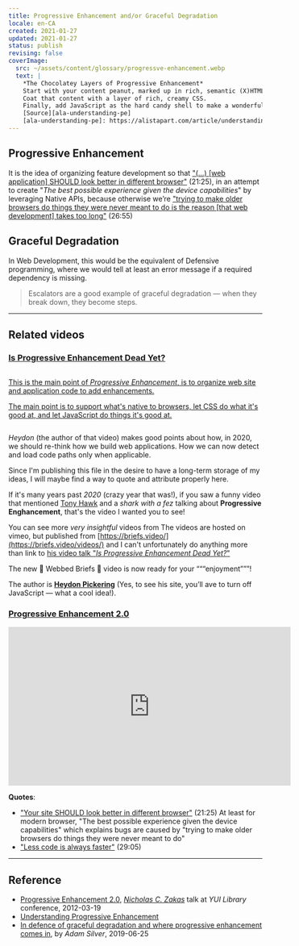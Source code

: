 ```yaml
---
title: Progressive Enhancement and/or Graceful Degradation
locale: en-CA
created: 2021-01-27
updated: 2021-01-27
status: publish
revising: false
coverImage:
  src: ~/assets/content/glossary/progressve-enhancement.webp
  text: |
    *The Chocolatey Layers of Progressive Enhancement*
    Start with your content peanut, marked up in rich, semantic (X)HTML.
    Coat that content with a layer of rich, creamy CSS.
    Finally, add JavaScript as the hard candy shell to make a wonderfully tasty treat (and keep it from melting in your hands).
    [Source][ala-understanding-pe]
    [ala-understanding-pe]: https://alistapart.com/article/understandingprogressiveenhancement/ 'A List Apart: Understanding Progressive Enhancement'
---
```


[ncz-home]: https://humanwhocodes.com/
[yt-nczonline-progressive-enhancement]:
  https://www.youtube.com/watch?v=hdTxeR90_1E
  'Nicholas Zakas: Progressive Enhancement 2.0'
[ala-understanding-pe]:
  https://alistapart.com/article/understandingprogressiveenhancement/
  'A List Apart: Understanding Progressive Enhancement'

## Progressive Enhancement

It is the idea of organizing feature development so that
["(...) \[web application\] SHOULD look better in different browser"](https://youtu.be/hdTxeR90_1E?t=1285)
(21:25), in an attempt to create "_The best possible experience given the device
capabilities_" by leveraging Native APIs, because otherwise we’re
["trying to make older browsers do things they were never meant to do is the reason \[that web development\] takes too long"](https://youtu.be/hdTxeR90_1E?t=1615)
(26:55)

## Graceful Degradation

In Web Development, this would be the equivalent of Defensive programming, where
we would tell at least an error message if a required dependency is missing.

> Escalators are a good example of graceful degradation — when they break down,
> they become steps.

---

## Related videos

[is-progressive-enhancement-dead-yet]:
  https://briefs.video/videos/is-progressive-enhancement-dead-yet/
  'Is Progressive Enhancement Dead Yet?'

### [Is Progressive Enhancement Dead Yet?][is-progressive-enhancement-dead-yet]

<a style="clear:both;overflow:hidden;display:block;" href="https://briefs.video/videos/is-progressive-enhancement-dead-yet/">

<app-image figcaption="The Basic Layout ... Is NOT a BROKEN Layout" style="width:100%" src="~/assets/content/glossary/briefs-dot-video-slash-videos-slash-is-progressive-enhancement-dead-yet--loop.apng">

This is the main point of _Progressive Enhancement_, is to organize web site and
application code to add enhancements.

The main point is to support what's native to browsers, let CSS do what it's
good at, and let JavaScript do things it's good at.

</app-image>

</a>

_Heydon_ (the author of that video) makes good points about how, in 2020, we
should re-think how we build web applications. How we can now detect and load
code paths only when applicable.

Since I'm publishing this file in the desire to have a long-term storage of my
ideas, I will maybe find a way to quote and attribute properly here.

If it's many years past _2020_ (crazy year that was!), if you saw a funny video
that mentioned [Tony Hawk](https://en.wikipedia.org/wiki/Tony_Hawk) and a _shark
with a fez_ talking about **Progressive Enghancement**, that's the video I
wanted you to see!

You can see more _very insightful_ videos from The videos are hosted on vimeo,
but published from [https://briefs.video/](https://briefs.video/videos/) and I
can't unfortunately do anything more than link to [his video talk "_Is
Progressive Enhancement Dead Yet?_"][is-progressive-enhancement-dead-yet]

<app-twitter-quote tweet="1346167334919155713">
The new 📼 Webbed Briefs 📼 video is now ready for your “““enjoyment”””!
</app-twitter-quote>

The author is [**Heydon Pickering**](https://heydonworks.com/) (Yes, to see his
site, you’ll ave to turn off JavaScript — what a cool idea!).

### [Progressive Enhancement 2.0][yt-nczonline-progressive-enhancement]

<iframe width="560" height="315" src="https://www.youtube.com/embed/hdTxeR90_1E" frameborder="0" allow="accelerometer; autoplay; clipboard-write; encrypted-media; gyroscope; picture-in-picture" allowfullscreen></iframe>

**Quotes**:

- ["Your site SHOULD look better in different browser"](https://youtu.be/hdTxeR90_1E?t=1285)
  (21:25) At least for modern browser, "The best possible experience given the
  device capabilities" which explains bugs are caused by "trying to make older
  browsers do things they were never meant to do"
- ["Less code is always faster"](https://youtu.be/hdTxeR90_1E?t=1750) (29:05)

---

## Reference

- [Progressive Enhancement 2.0][yt-nczonline-progressive-enhancement],
  _[Nicholas C. Zakas][ncz-home]_ talk at _YUI Library_ conference, 2012-03-19
- [Understanding Progressive Enhancement][ala-understanding-pe]
- [In defence of graceful degradation and where progressive enhancement comes in](https://adamsilver.io/articles/in-defence-of-graceful-degradation-and-where-progressive-enhancement-comes-in/),
  by _Adam Silver_, 2019-06-25
